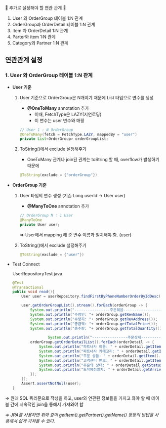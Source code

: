 **🔗** 추가로 설정해야 할 연관 관계 **🔗**

1. User 와 OrderGroup 테이블 1:N 관계
2. OrderGroup과 OrderDetail 테이블 1:N 관계
3. Item 과 OrderDetail 1:N 관계
4. Parter와 item 1:N 관계
5. Category와 Partner 1:N 관계

## 연관관계 설정

### 1. User 와 OrderGroup 테이블 1:N 관계

- **User 기준**
    1. User 기준으로 OrderGroup은 N개이기 때문에 List 타입으로 변수를 생성
        - **@OneToMany** annotation 추가
            - 이때, FetchType은 LAZY(지연로딩)
            - 이 변수는 user 변수와 매핑

        ```java
        // User 1 : N OrderGroup
        @OneToMany(fetch = FetchType.LAZY, mappedBy = "user")
        private List<OrderGroup> orderGroupList;
        ```

    2. ToString()에서 exclude 설정해주기
        - OneToMany 관계나 join된 관계는 toString 할 때, overflow가 발생하기 때문에

        ```java
        @ToString(exclude = {"orderGroup"})
        ```

- **OrderGroup 기준**
    1. User 타입의 변수 생성 (기존 Long userId → User user)
        - **@ManyToOne** annotation 추가

        ```java
        // OrderGroup N : 1 User
        @ManyToOne
        private User user;
        ```

        ⇒ User에서 mapping 해 준 변수 이름과 일치해야 함. (user)

    2. ToString()에서 exclude 설정해주기

        ```java
        @ToString(exclude = {"user"})
        ```

- Test Connect

    UserRepositoryTest.java

    ```java
    @Test
    @Transactional
    public void read(){
        User user = userRepository.findFirstByPhoneNumberOrderByIdDesc("010-1111-2222");

        user.getOrderGroupList().stream().forEach(orderGroup -> {
            System.out.println("----------------주문묶음------------------");
            System.out.println("수령인: "+ orderGroup.getRevName());
            System.out.println("수령지: "+ orderGroup.getRevAddress());
            System.out.println("총금액: "+ orderGroup.getTotalPrice());
            System.out.println("총수량: "+ orderGroup.getTotalQuantity());
    				
    				System.out.println("----------------주문상세------------------");
            orderGroup.getOrderDetailList().forEach(orderDetail -> {
                System.out.println("파트너사 이름: " + orderDetail.getItem().getPartner().getName());
                System.out.println("파트너사 카테고리: " + orderDetail.getItem().getPartner().getCategory().getTitle());
                System.out.println("주문 상품: " + orderDetail.getItem().getName());
                System.out.println("고객센터 번호: " + orderDetail.getItem().getPartner().getCallCenter());
                System.out.println("주문의 상태: " + orderDetail.getStatus());
                System.out.println("도착예정일자: " + orderDetail.getArrivalDate());
            });
        });
        Assert.assertNotNull(user);
    }
    ```

⇒ 원래 SQL 쿼리문으로 작성을 하고, user와 연관된 정보들을 가지고 와야 할 때 테이블 간에 지속적인 join을 통해서 가져와야 함

*⇒ JPA를 사용하면 위와 같이 getItem().getPartner().getName() 등등의 방법을 사용해서 쉽게 가져올 수 있다.*
